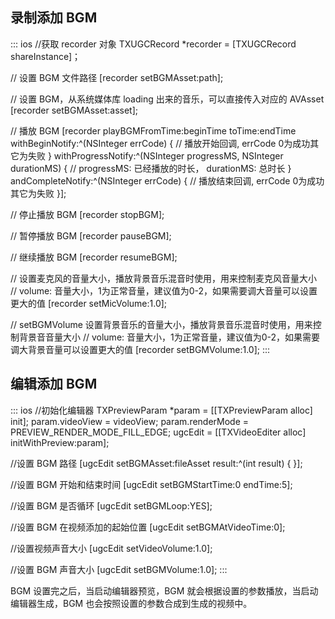 



## 录制添加 BGM 

<dx-codeblock>
::: ios 
//获取 recorder 对象
TXUGCRecord *recorder =  [TXUGCRecord shareInstance]；

// 设置 BGM 文件路径
[recorder setBGMAsset:path];

// 设置 BGM，从系统媒体库 loading 出来的音乐，可以直接传入对应的 AVAsset
[recorder setBGMAsset:asset];

// 播放 BGM
[recorder playBGMFromTime:beginTime
                   toTime:endTime
          withBeginNotify:^(NSInteger errCode) {
      // 播放开始回调, errCode 0为成功其它为失败
     } withProgressNotify:^(NSInteger progressMS, NSInteger durationMS) {
      // progressMS: 已经播放的时长， durationMS: 总时长
      } andCompleteNotify:^(NSInteger errCode) {
      // 播放结束回调, errCode 0为成功其它为失败
      }];

// 停止播放 BGM
[recorder stopBGM];

// 暂停播放 BGM
[recorder pauseBGM];

// 继续播放 BGM
[recorder resumeBGM];

// 设置麦克风的音量大小，播放背景音乐混音时使用，用来控制麦克风音量大小
// volume: 音量大小，1为正常音量，建议值为0-2，如果需要调大音量可以设置更大的值
[recorder setMicVolume:1.0];

// setBGMVolume 设置背景音乐的音量大小，播放背景音乐混音时使用，用来控制背景音音量大小
// volume: 音量大小，1为正常音量，建议值为0-2，如果需要调大背景音量可以设置更大的值
[recorder setBGMVolume:1.0];
:::
</dx-codeblock>

## 编辑添加 BGM
<dx-codeblock>
::: ios 
//初始化编辑器
TXPreviewParam *param = [[TXPreviewParam alloc] init];
param.videoView = videoView;
param.renderMode = PREVIEW_RENDER_MODE_FILL_EDGE;
ugcEdit = [[TXVideoEditer alloc] initWithPreview:param];

//设置 BGM 路径
 [ugcEdit setBGMAsset:fileAsset result:^(int result) {
 }];

//设置 BGM 开始和结束时间
[ugcEdit setBGMStartTime:0 endTime:5];

//设置 BGM 是否循环
[ugcEdit setBGMLoop:YES];

//设置 BGM 在视频添加的起始位置
[ugcEdit setBGMAtVideoTime:0];

//设置视频声音大小
[ugcEdit setVideoVolume:1.0];

//设置 BGM 声音大小
[ugcEdit setBGMVolume:1.0];
:::
</dx-codeblock>

BGM 设置完之后，当启动编辑器预览，BGM 就会根据设置的参数播放，当启动编辑器生成，BGM 也会按照设置的参数合成到生成的视频中。
